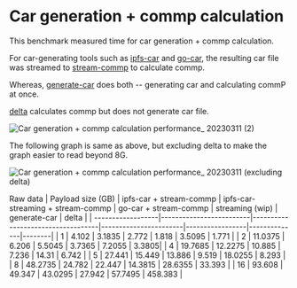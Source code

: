 # Car generation + commp calculation

This benchmark measured time for car generation + commp calculation. 

For car-generating tools such as [ipfs-car](https://github.com/web3-storage/ipfs-car) and [go-car](https://github.com/ipld/go-car), the resulting car file was streamed to [stream-commp](https://github.com/filecoin-project/go-fil-commp-hashhash) to calculate commp.


Whereas, [generate-car](https://github.com/tech-greedy/generate-car) does both -- generating car and calculating commP at once. 

[delta](https://github.com/application-research/delta) calculates commp but does not generate car file.

![Car generation + commp calculation performance_ 20230311 (2)](https://user-images.githubusercontent.com/1911631/224515505-81ebc68b-1f95-429e-90dd-57e5fb49858e.png)

The following graph is same as above, but excluding delta to make the graph easier to read beyond 8G.

![Car generation + commp calculation performance_ 20230311 (excluding delta)](https://user-images.githubusercontent.com/1911631/224515506-dd5ab62b-a672-4452-b481-24ba167cf1f5.png)


Raw data
| Payload size (GB)	| ipfs-car + stream-commp |	ipfs-car-streaming + stream-commp |	go-car + stream-commp	| streaming (wip) |	generate-car |	delta |
| ------------------|-------------------------|-----------------------------------|-----------------------|-----------------|--------------|--------|
| 1	                | 4.102	                  | 3.1835                            |	2.772                 |	1.818           |	3.5095       |	1.771 |
| 2	                | 11.0375                 |	6.206                             |	5.5045                |	3.7365          |	7.2055       |	3.3805|
| 4	                | 19.7685	                | 12.2275                           |	10.885                |	7.236           |	14.31        |	6.742 |
| 5	                | 27.441                  |	15.449                            |	13.886                |	9.519           |	18.0255      |	8.293 |
| 8	                | 48.2735                 |	24.782                            |	22.447                |	14.3815         |	28.6355      |	33.393 |
| 16                |	93.608                  |	49.347                            |	43.0295               |	27.942          |	57.7495      |	458.383 |
